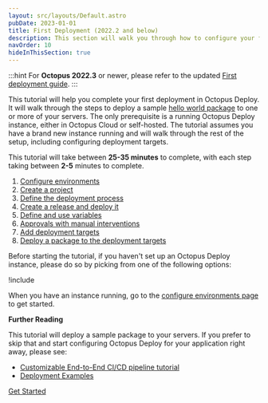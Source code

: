 ```yaml
---
layout: src/layouts/Default.astro
pubDate: 2023-01-01
title: First Deployment (2022.2 and below)
description: This section will walk you through how to configure your first deployment in Octopus Deploy.
navOrder: 10
hideInThisSection: true
---
```


:::hint
For **Octopus 2022.3** or newer, please refer to the updated [First deployment guide](/docs/getting-started/first-deployment/).
:::

This tutorial will help you complete your first deployment in Octopus Deploy.  It will walk through the steps to deploy a sample [hello world package](https://octopus.com/images/docs/hello-world.1.0.0.zip) to one or more of your servers.  The only prerequisite is a running Octopus Deploy instance, either in Octopus Cloud or self-hosted.  The tutorial assumes you have a brand new instance running and will walk through the rest of the setup, including configuring deployment targets.

This tutorial will take between **25-35 minutes** to complete, with each step taking between **2-5** minutes to complete.

1. [Configure environments](/docs/getting-started/first-deployment/legacy-guide/configure-environments/)
2. [Create a project](/docs/getting-started/first-deployment/legacy-guide/create-projects/)
3. [Define the deployment process](/docs/getting-started/first-deployment/legacy-guide/define-the-deployment-process/)
4. [Create a release and deploy it](/docs/getting-started/first-deployment/legacy-guide/create-and-deploy-a-release/)
5. [Define and use variables](/docs/getting-started/first-deployment/define-and-use-variables/)
6. [Approvals with manual interventions](/docs/getting-started/first-deployment/approvals-with-manual-interventions/)
7. [Add deployment targets](/docs/getting-started/first-deployment/add-deployment-targets/)
8. [Deploy a package to the deployment targets](/docs/getting-started/first-deployment/deploy-a-package/)

Before starting the tutorial, if you haven't set up an Octopus Deploy instance, please do so by picking from one of the following options:

!include <octopus-deploy-setup-options>

When you have an instance running, go to the [configure environments page](/docs/getting-started/first-deployment/legacy-guide/configure-environments/) to get started.

**Further Reading**

This tutorial will deploy a sample package to your servers.  If you prefer to skip that and start configuring Octopus Deploy for your application right away, please see:

- [Customizable End-to-End CI/CD pipeline tutorial](https://octopus.com/docs/guides)
- [Deployment Examples](/docs/deployments/)

<span><a class="btn btn-success" href="/docs/getting-started/first-deployment/legacy-guide/configure-environments">Get Started</a></span>